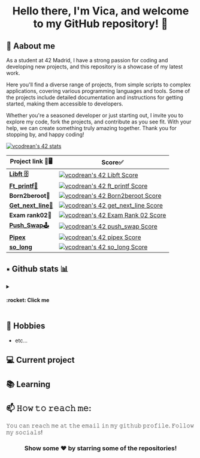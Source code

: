  <h1 align="center">Hello there, I'm Vica, and welcome to my GitHub repository! 👋</h1>
 
 ## 💬 Aabout me
As a student at 42 Madrid, I have a strong passion for coding and developing new projects, and this repository is a showcase of my latest work. <br>

Here you'll find a diverse range of projects, from simple scripts to complex applications, covering various programming languages and tools. Some of the projects include detailed documentation and instructions for getting started, making them accessible to developers. <br>

Whether you're a seasoned developer or just starting out, I invite you to explore my code, fork the projects, and contribute as you see fit. With your help, we can create something truly amazing together. Thank you for stopping by, and happy coding! <br>

[![vcodrean's 42 stats](https://badge42.vercel.app/api/v2/cl8tyc4p100490gl7xdv5vwb1/stats?cursusId=21&coalitionId=64)](https://github.com/JaeSeoKim/badge42)

 Project link 🔗🖥️ | Score✅ |
|----------|---------|
| [**Libft 🗄️**](https://github.com/vittoric/Libft) | [![vcodrean's 42 Libft Score](https://badge42.vercel.app/api/v2/cl8tyc4p100490gl7xdv5vwb1/project/2815634)](https://github.com/JaeSeoKim/badge42) |
| [**Ft_printf📝**](https://github.com/vittoric/ft_printf) | [![vcodrean's 42 ft_printf Score](https://badge42.vercel.app/api/v2/cl8tyc4p100490gl7xdv5vwb1/project/2914472)](https://github.com/JaeSeoKim/badge42) |
| **Born2beroot🦾** | [![vcodrean's 42 Born2beroot Score](https://badge42.vercel.app/api/v2/cl8tyc4p100490gl7xdv5vwb1/project/2851460)](https://github.com/JaeSeoKim/badge42) |
| [**Get_next_line📌**](https://github.com/vittoric/get_next_line) | [![vcodrean's 42 get_next_line Score](https://badge42.vercel.app/api/v2/cl8tyc4p100490gl7xdv5vwb1/project/2926283)](https://github.com/JaeSeoKim/badge42) |
| **Exam rank02📣** | [![vcodrean's 42 Exam Rank 02 Score](https://badge42.vercel.app/api/v2/cl8tyc4p100490gl7xdv5vwb1/project/2972442)](https://github.com/JaeSeoKim/badge42) |
| [**Push_Swap🕹️**](https://github.com/vittoric/push_swap) | [![vcodrean's 42 push_swap Score](https://badge42.vercel.app/api/v2/cl8tyc4p100490gl7xdv5vwb1/project/2989842)](https://github.com/JaeSeoKim/badge42) |
| [**Pipex**](https://github.com/vittoric/pipex42) | [![vcodrean's 42 pipex Score](https://badge42.vercel.app/api/v2/cl8tyc4p100490gl7xdv5vwb1/project/3016519)](https://github.com/JaeSeoKim/badge42) |
| [**so_long**](https://github.com/vittoric/so_long42) | [![vcodrean's 42 so_long Score](https://badge42.vercel.app/api/v2/cl8tyc4p100490gl7xdv5vwb1/project/3036005)](https://github.com/JaeSeoKim/badge42) |




## ▪️ Github stats 📊
<details> <summary><h4>:rocket: Click me </h4></summary>


![Top Langs](https://github-readme-stats.vercel.app/api/top-langs/?username=vittoric&layout=compact&theme=algolia&hide_border=true)

![vittoric's github stats](https://github-readme-stats.vercel.app/api?username=vittoric&show_icons=true&hide_border=true&theme=algolia)

![visitor badge](https://visitor-badge.glitch.me/badge?page_id=vittoric.visitor-badge)
  </details>


## 📅 Hobbies

- etc...

## 💻 Current project

## 📚 Learning


## 📫 𝙷𝚘𝚠 𝚝𝚘 𝚛𝚎𝚊𝚌𝚑 𝚖𝚎:
𝚈𝚘𝚞 𝚌𝚊𝚗 𝚛𝚎𝚊𝚌𝚑 𝚖𝚎 𝚊𝚝 𝚝𝚑𝚎 𝚎𝚖𝚊𝚒𝚕 𝚒𝚗 𝚖𝚢 𝚐𝚒𝚝𝚑𝚞𝚋 𝚙𝚛𝚘𝚏𝚒𝚕𝚎. 𝙵𝚘𝚕𝚕𝚘𝚠 𝚖𝚢 𝚜𝚘𝚌𝚒𝚊𝚕𝚜!
<!--
[<img src="https://raw.githubusercontent.com/Raymo111/Raymo111/master/socials/linkedin.png" height="40em" align="center" alt="Follow Raymo111 on LinkedIn" title="Follow Raymo111 on LinkedIn"/>](https://linkedin.com/in/Raymo111)
[<img src="https://raw.githubusercontent.com/Raymo111/Raymo111/master/socials/twitter.svg" height="40em" align="center" alt="Follow Raym0111 on Twitter" title="Follow Raymo111 on Twitter"/>](https://twitter.com/Raym0111)
[<img src="https://raw.githubusercontent.com/Raymo111/Raymo111/master/socials/instagram.svg" height="40em" align="center" alt="Follow Raymo111 on Instagram" title="Follow Raymo111 on Instagram"/>](https://instagram.com/Raymo111) -->

<div align="center">

### Show some ❤️ by starring some of the repositories!

</div>
